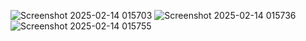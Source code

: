 ![Screenshot 2025-02-14 015703](https://github.com/user-attachments/assets/c65710de-1ed4-4e69-abca-a4ce2e4ca41b)
![Screenshot 2025-02-14 015736](https://github.com/user-attachments/assets/ae28b564-e16d-4334-ada6-720280e42858)
![Screenshot 2025-02-14 015755](https://github.com/user-attachments/assets/535687c1-4ba7-47a5-86e7-c36a4aee6c52)
